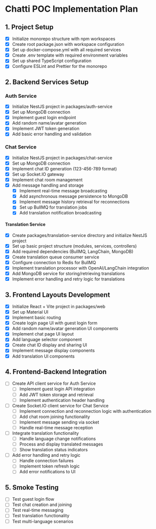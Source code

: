 # Chatti POC Implementation Plan

## 1. Project Setup

- [X] Initialize monorepo structure with npm workspaces
- [X] Create root package.json with workspace configuration
- [X] Set up docker-compose.yml with all required services
- [X] Create .env template with required environment variables
- [X] Set up shared TypeScript configuration
- [X] Configure ESLint and Prettier for the monorepo

## 2. Backend Services Setup

### Auth Service

- [X] Initialize NestJS project in packages/auth-service
- [X] Set up MongoDB connection
- [X] Implement guest login endpoint
- [X] Add random name/avatar generation
- [X] Implement JWT token generation
- [X] Add basic error handling and validation

### Chat Service

- [X] Initialize NestJS project in packages/chat-service
- [X] Set up MongoDB connection
- [X] Implement chat ID generation (123-456-789 format)
- [X] Set up Socket.IO gateway
- [X] Implement chat room management
- [X] Add message handling and storage
  - [X] Implement real-time message broadcasting
  - [X] Add asynchronous message persistence to MongoDB
  - [X] Implement message history retrieval for reconnections
  - [X] Set up BullMQ for translation jobs
  - [X] Add translation notification broadcasting

#### Translation Service
- [X] Create packages/translation-service directory and initialize NestJS project
- [X] Set up basic project structure (modules, services, controllers)
- [X] Add required dependencies (BullMQ, LangChain, MongoDB)
- [X] Create translation queue consumer service
- [X] Configure connection to Redis for BullMQ
- [X] Implement translation processor with OpenAI/LangChain integration
- [X] Add MongoDB service for storing/retrieving translations
- [X] Implement error handling and retry logic for translations

## 3. Frontend Layouts Development

- [X] Initialize React + Vite project in packages/web
- [X] Set up Material UI
- [X] Implement basic routing
- [X] Create login page UI with guest login form
- [X] Add random name/avatar generation UI components
- [X] Implement chat page UI layout
- [X] Add language selector component
- [X] Create chat ID display and sharing UI
- [X] Implement message display components
- [X] Add translation UI components

## 4. Frontend-Backend Integration

- [ ] Create API client service for Auth Service
  - [ ] Implement guest login API integration
  - [ ] Add JWT token storage and retrieval
  - [ ] Implement authentication header handling
- [ ] Create Socket.IO client service for Chat Service
  - [ ] Implement connection and reconnection logic with authentication
  - [ ] Add chat room joining functionality
  - [ ] Implement message sending via socket
  - [ ] Handle real-time message reception
- [ ] Integrate translation functionality
  - [ ] Handle language change notifications
  - [ ] Process and display translated messages
  - [ ] Show translation status indicators
- [ ] Add error handling and retry logic
  - [ ] Handle connection failures
  - [ ] Implement token refresh logic
  - [ ] Add error notifications to UI

## 5. Smoke Testing

- [ ] Test guest login flow
- [ ] Test chat creation and joining
- [ ] Test real-time messaging
- [ ] Test translation functionality
- [ ] Test multi-language scenarios
